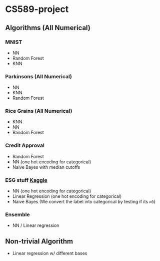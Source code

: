 # CS589-project

## Algorithms (All Numerical)
### MNIST
- NN
- Random Forest
- KNN

### Parkinsons (All Numerical)
- NN
- KNN
- Random Forest

### Rice Grains (All Numerical)
- KNN
- NN
- Random Forest

### Credit Approval
- Random Forest
- NN (one hot encoding for categorical)
- Naive Bayes with median cutoffs

### ESG stuff [Kaggle](https://www.kaggle.com/datasets/shriyashjagtap/esg-and-financial-performance-dataset)
- NN (one hot encoding for categorical)
- Linear Regression (one hot encoding for categorical)
- Naive Bayes (We convert the label into categorical by testing if its `>0`)

### Ensemble
- NN / Linear regression

## Non-trivial Algorithm
- Linear regression w/ different bases
